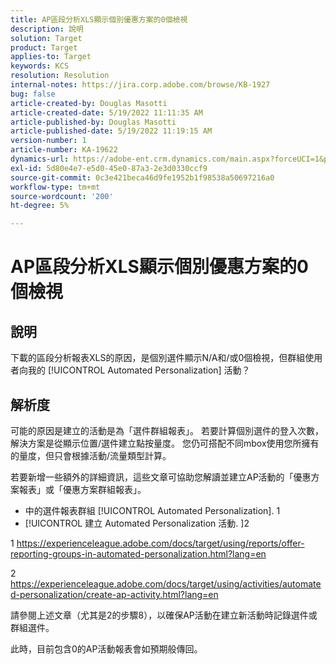 ```yaml
---
title: AP區段分析XLS顯示個別優惠方案的0個檢視
description: 說明
solution: Target
product: Target
applies-to: Target
keywords: KCS
resolution: Resolution
internal-notes: https://jira.corp.adobe.com/browse/KB-1927
bug: false
article-created-by: Douglas Masotti
article-created-date: 5/19/2022 11:11:35 AM
article-published-by: Douglas Masotti
article-published-date: 5/19/2022 11:19:15 AM
version-number: 1
article-number: KA-19622
dynamics-url: https://adobe-ent.crm.dynamics.com/main.aspx?forceUCI=1&pagetype=entityrecord&etn=knowledgearticle&id=b14ad66f-64d7-ec11-a7b5-000d3a3add22
exl-id: 5d80e4e7-e5d0-45e0-87a3-2e3d0330ccf9
source-git-commit: 0c3e421beca46d9fe1952b1f98538a50697216a0
workflow-type: tm+mt
source-wordcount: '200'
ht-degree: 5%

---
```


# AP區段分析XLS顯示個別優惠方案的0個檢視

## 說明


下載的區段分析報表XLS的原因，是個別選件顯示N/A和/或0個檢視，但群組使用者向我的 [!UICONTROL Automated Personalization] 活動？


## 解析度


可能的原因是建立的活動是為「選件群組報表」。 若要計算個別選件的登入次數，解決方案是從顯示位置/選件建立點按量度。 您仍可搭配不同mbox使用您所擁有的量度，但只會根據活動/流量類型計算。

若要新增一些額外的詳細資訊，這些文章可協助您解讀並建立AP活動的「優惠方案報表」或「優惠方案群組報表」。
- 中的選件報表群組 [!UICONTROL Automated Personalization]. 1
- [!UICONTROL 建立 Automated Personalization 活動. ]2

1 https://experienceleague.adobe.com/docs/target/using/reports/offer-reporting-groups-in-automated-personalization.html?lang=en

2 https://experienceleague.adobe.com/docs/target/using/activities/automated-personalization/create-ap-activity.html?lang=en

請參閱上述文章（尤其是2的步驟8），以確保AP活動在建立新活動時記錄選件或群組選件。

此時，目前包含0的AP活動報表會如預期般傳回。
